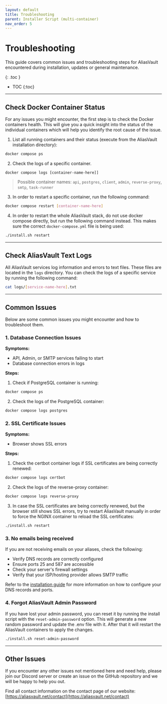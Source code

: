 ```yaml
---
layout: default
title: Troubleshooting
parent: Installer Script (multi-container)
nav_order: 5
---
```


# Troubleshooting

This guide covers common issues and troubleshooting steps for AliasVault encountered during installation, updates or general maintenance.

{: .toc }
* TOC
{:toc}

---

## Check Docker Container Status
For any issues you might encounter, the first step is to check the Docker containers health. This will give you a quick insight into the status of the individual containers which will help you identify the root cause of the issue.

1. List all running containers and their status (execute from the AliasVault installation directory):
```bash
docker compose ps
```

2. Check the logs of a specific container.
```
docker compose logs [container-name-here]]
```
> Possible container names: `api`, `postgres`, `client`, `admin`, `reverse-proxy`, `smtp`, `task-runner`

3. In order to restart a specific container, run the following command:
```bash
docker compose restart [container-name-here]
```

4. In order to restart the whole AliasVault stack, do not use docker compose directly, but run the following command instead. This makes sure the correct `docker-compose.yml` file is being used:
```bash
./install.sh restart
```

---

## Check AliasVault Text Logs
All AliasVault services log information and errors to text files. These files are located in the `logs` directory. You can check the logs of a specific service by running the following command:

```bash
cat logs/[service-name-here].txt
```

---

## Common Issues
Below are some common issues you might encounter and how to troubleshoot them.

### 1. Database Connection Issues

**Symptoms:**
- API, Admin, or SMTP services failing to start
- Database connection errors in logs

**Steps:**
1. Check if PostgreSQL container is running:
```bash
docker compose ps
```

2. Check the logs of the PostgreSQL container:
```bash
docker compose logs postgres
```

### 2. SSL Certificate Issues

**Symptoms:**
- Browser shows SSL errors

**Steps:**
1. Check the certbot container logs if SSL certificates are being correctly renewed:
```bash
docker compose logs certbot
```

2. Check the logs of the reverse-proxy container:
```bash
docker compose logs reverse-proxy
```

3. In case the SSL certificates are being correctly renewed, but the browser still shows SSL errors, try to restart AliasVault manually in order to force the NGINX container to reload the SSL certificates:
```bash
./install.sh restart
```

### 3. No emails being received
If you are not receiving emails on your aliases, check the following:
- Verify DNS records are correctly configured
- Ensure ports 25 and 587 are accessible
- Check your server's firewall settings
- Verify that your ISP/hosting provider allows SMTP traffic

Refer to the [installation guide](./install.md) for more information on how to configure your DNS records and ports.


### 4. Forgot AliasVault Admin Password
If you have lost your admin password, you can reset it by running the install script with the `reset-admin-password` option. This will generate a new random password and update the .env file with it. After that it will restart the AliasVault containers to apply the changes.

```bash
./install.sh reset-admin-password
```

---

## Other Issues
If you encounter any other issues not mentioned here and need help, please join our Discord server or create an issue on the GitHub repository and we will be happy to help you out.

Find all contact information on the contact page of our website: [https://aliasvault.net/contact](https://aliasvault.net/contact)
